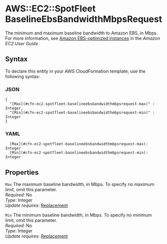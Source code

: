 # AWS::EC2::SpotFleet BaselineEbsBandwidthMbpsRequest<a name="aws-properties-ec2-spotfleet-baselineebsbandwidthmbpsrequest"></a>

The minimum and maximum baseline bandwidth to Amazon EBS, in Mbps\. For more information, see [Amazon EBS–optimized instances](https://docs.aws.amazon.com/AWSEC2/latest/UserGuide/ebs-optimized.html) in the *Amazon EC2 User Guide*\.

## Syntax<a name="aws-properties-ec2-spotfleet-baselineebsbandwidthmbpsrequest-syntax"></a>

To declare this entity in your AWS CloudFormation template, use the following syntax:

### JSON<a name="aws-properties-ec2-spotfleet-baselineebsbandwidthmbpsrequest-syntax.json"></a>

```
{
  "[Max](#cfn-ec2-spotfleet-baselineebsbandwidthmbpsrequest-max)" : Integer,
  "[Min](#cfn-ec2-spotfleet-baselineebsbandwidthmbpsrequest-min)" : Integer
}
```

### YAML<a name="aws-properties-ec2-spotfleet-baselineebsbandwidthmbpsrequest-syntax.yaml"></a>

```
  [Max](#cfn-ec2-spotfleet-baselineebsbandwidthmbpsrequest-max): Integer
  [Min](#cfn-ec2-spotfleet-baselineebsbandwidthmbpsrequest-min): Integer
```

## Properties<a name="aws-properties-ec2-spotfleet-baselineebsbandwidthmbpsrequest-properties"></a>

`Max`  <a name="cfn-ec2-spotfleet-baselineebsbandwidthmbpsrequest-max"></a>
The maximum baseline bandwidth, in Mbps\. To specify no maximum limit, omit this parameter\.  
*Required*: No  
*Type*: Integer  
*Update requires*: [Replacement](https://docs.aws.amazon.com/AWSCloudFormation/latest/UserGuide/using-cfn-updating-stacks-update-behaviors.html#update-replacement)

`Min`  <a name="cfn-ec2-spotfleet-baselineebsbandwidthmbpsrequest-min"></a>
The minimum baseline bandwidth, in Mbps\. To specify no minimum limit, omit this parameter\.  
*Required*: No  
*Type*: Integer  
*Update requires*: [Replacement](https://docs.aws.amazon.com/AWSCloudFormation/latest/UserGuide/using-cfn-updating-stacks-update-behaviors.html#update-replacement)
